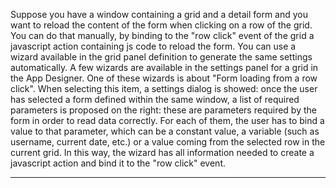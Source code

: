 Suppose you have a window containing a grid and a detail form and you want to reload the content of the form when clicking on a row of the grid.
You can do that manually, by binding to the "row click" event of the grid a javascript action containing js code to reload the form. You can use a wizard available in the grid panel definition to generate the same settings automatically.
A few wizards are available in the settings panel for a grid in the App Designer. One of these wizards is about "Form loading from a row click". When selecting this item, a settings dialog is showed: once the user has selected a form defined within the same window, a list of required parameters is proposed on the right: these are parameters required by the form in order to read data correctly.
For each of them, the user has to bind a value to that parameter, which can be a constant value, a variable (such as username, current date, etc.) or a value coming from the selected row in the current grid.
In this way, the wizard has all information needed to create a javascript action and bind it to the "row click" event.


                

---


